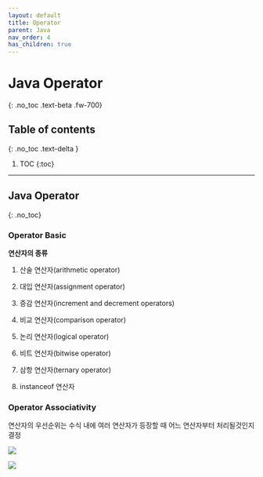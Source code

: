 ```yaml
---
layout: default
title: Operator 
parent: Java
nav_order: 4
has_children: true
---
```


# Java Operator 
{: .no_toc .text-beta .fw-700}

## Table of contents
{: .no_toc .text-delta }

1. TOC
{:toc}

---

## Java Operator
{: .no_toc}

### Operator Basic

**연산자의 종류**

1. 산술 연산자(arithmetic operator)

2. 대입 연산자(assignment operator)

3. 증감 연산자(increment and decrement operators)

4. 비교 연산자(comparison operator)

5. 논리 연산자(logical operator)

6. 비트 연산자(bitwise operator)

7. 삼항 연산자(ternary operator)

8. instanceof 연산자

### Operator Associativity

연산자의 우선순위는 수식 내에 여러 연산자가 등장할 때 어느 연산자부터 처리될것인지 결정

![](https://gekdev.github.io/docs/java/operator/example/as01.png)

![](https://gekdev.github.io/docs/java/operator/example/as02.png)

